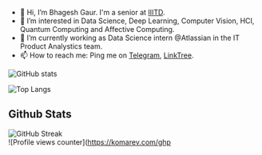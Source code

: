 - 👋 Hi, I’m Bhagesh Gaur. I'm a senior at [IIITD][2].
- 👀 I’m interested in Data Science, Deep Learning, Computer Vision, HCI, Quantum Computing and Affective Computing.
- 🌱 I’m currently working as Data Science intern @Atlassian in the IT Product Analystics team.
- 📫 How to reach me: Ping me on [Telegram][1], [LinkTree][3].

[1]: https://t.me/SlyCop/ "Telegram" 
[2]: https://iiitd.ac.in/
[3]: https://linktr.ee/bhageshgaur

<!---
BhageshIIITD/BhageshIIITD is a ✨ special ✨ repository because its `README.md` (this file) appears on your GitHub profile.
You can click the Preview link to take a look at your changes.

Here are some ideas to get you started:

- 🔭 I’m currently working on ...
- 🌱 I’m currently learning ...
- 👯 I’m looking to collaborate on ...
- 🤔 I’m looking for help with ...
- 💬 Ask me about ...
- 📫 How to reach me: ...
- 😄 Pronouns: ...
- ⚡ Fun fact: ...
-->
![GitHub stats](https://github-readme-stats.vercel.app/api?username=Bhagesh-Gaur&theme=radical&show_icons=true&count_private=true)

![Top Langs](https://github-readme-stats.vercel.app/api/top-langs/?username=Bhagesh-Gaur&theme=radical&layout=compact&langs_count=10)

## Github Stats  
![GitHub Streak](http://github-readme-streak-stats.herokuapp.com?user=Bhagesh-Gaur&theme=react&date_format=M%20j%5B%2C%20Y%5D)
<br/>
![Profile views counter](https://komarev.com/ghp
